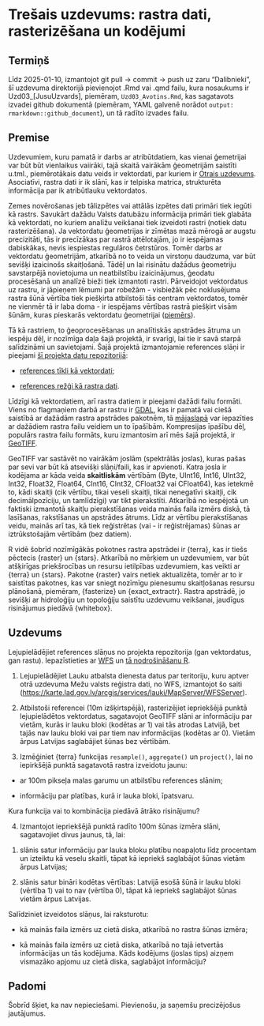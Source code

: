 Trešais uzdevums: rastra dati, rasterizēšana un kodējumi
================

## Termiņš

Līdz 2025-01-10, izmantojot git pull -\> commit -\> push uz zaru
“Dalibnieki”, šī uzdevuma direktorijā pievienojot .Rmd vai .qmd failu,
kura nosaukums ir Uzd03\_\[JusuUzvards\], piemēram, `Uzd03_Avotins.Rmd`,
kas sagatavots izvadei github dokumentā (piemēram, YAML galvenē norādot
`output: rmarkdown::github_document`), un tā radīto izvades failu.

## Premise

Uzdevumiem, kuru pamatā ir darbs ar atribūtdatiem, kas vienai ģemetrijai
var būt būt vienlaikus vaiirāki, tajā skaitā vairākām ģeometrijām
saistīti u.tml., piemērotākais datu veids ir vektordati, par kuriem ir
[Otrais uzdevums](./Uzd02/Uzdevums02.md). Asociatīvi, rastra dati ir ik
slānī, kas ir telpiska matrica, strukturēta informācija par ik
atribūtlauku vektordatos.

Zemes novērošanas jeb tālizpētes vai attālās izpētes dati primāri tiek
iegūti kā rastrs. Savukārt dažādu Valsts datubāzu informācija primāri
tiek glabāta kā vektordati, no kuriem analīžu veikšanai tiek izveidoti
rastri (notiek datu rasterizēšana). Ja vektordatu ģeometrijas ir zīmētas
mazā mērogā ar augstu precizitāti, tās ir precīzākas par rastrā
attēlotajām, jo ir iespējamas dabiskākas, nevis iespiestas regulāros
četrstūros. Tomēr darbs ar vektordatu ģeometrijām, atkarībā no to veida
un virstoņu daudzuma, var būt sevišķi izaicinošs skaitļošanā. Tādēļ un
lai risinātu dažādus ģeometriju savstarpējā novietojuma un neatbilstību
izaicinājumus, ģeodatu procesēšanā un analīzē bieži tiek izmantoti
rastri. Pārveidojot vektordatus uz rastru, ir jāpieņem lēmumi par
robežām - visbiežāk pēc noklusējuma rastra šūnā vērtība tiek piešķirta
atbilstoši tās centram vektordatos, tomēr ne vienmēr tā ir laba doma -
ir iespējams vērtības rastrā piešķirt visām šūnām, kuras pieskarās
vektordatu ģeometrijai
([piemērs](https://r.geocompx.org/raster-vector#rasterization)).

Tā kā rastriem, to ģeoprocesēšanas un analītiskās apstrādes ātruma un
iespēju dēļ, ir nozīmīga daļa šajā projektā, ir svarīgi, lai tie ir savā
starpā salīdzināmi un savietojami. Šajā projektā izmantojamie references
slāņi ir pieejami [šī projekta datu
repozitorijā](https://zenodo.org/communities/hiqbiodiv/records?q=&l=list&p=1&s=10&sort=newest):

- [references tīkli kā vektordati](https://zenodo.org/records/14277114);

- [references režģi kā rastra
  dati](https://zenodo.org/records/14494874).

Līdzīgi kā vektordatiem, arī rastra datiem ir pieejami dažādi failu
formāti. Viens no flagmaņiem darbā ar rastru ir
[GDAL](https://gdal.org/en/stable/index.html), kas ir pamatā vai ciešā
saistībā ar dažādām rastra apstrādes pakotnēm, tā
[mājaslapā](https://gdal.org/en/stable/drivers/raster/index.html) var
iepazīties ar dažādiem rastra failu veidiem un to īpašībām. Kompresijas
īpašību dēļ, populārs rastra failu formāts, kuru izmantosim arī mēs šajā
projektā, ir
[GeoTIFF](https://gdal.org/en/stable/drivers/raster/gtiff.html#raster-gtiff).

GeoTIFF var sastāvēt no vairākām joslām (spektrālās joslas), kuras pašas
par sevi var būt kā atsevišķi slāņi/faili, kas ir apvienoti. Katra josla
ir kodējama ar kāda veida **skaitliskām** vērtībām (Byte, UInt16, Int16,
UInt32, Int32, Float32, Float64, CInt16, CInt32, CFloat32 vai CFloat64),
kas ietekmē to, kādi skaitļi (cik vērtību, tikai veseli skaitļi, tikai
nenegatīvi skaitļi, cik decimālpozīciju, un tamlīdzīgi) var tikt
pierakstīti. Atkarībā no iespējotā un faktiski izmantotā skaitļu
pierakstīšanas veida mainās faila izmērs diskā, tā lasīšanas,
rakstīšanas un apstrādes ātrums. Līdz ar vērtību pierakstīšanas veidu,
mainās arī tas, kā tiek reģistrētas (vai - ir reģistrējamas) šūnas ar
iztrūkstošajām vērtībām (bez datiem).

R vidē šobrīd nozīmīgākās pokotnes rastra apstrādei ir {terra}, kas ir
tiešs pēctecis {raster} un {stars}. Atkarībā no mērķiem un uzdevumiem,
var būt atšķirīgas priekšrocības un resursu ietilpības uzdevumiem, kas
veikti ar {terra} un {stars}. Pakotne {raster} vairs netiek aktualizēta,
tomēr ar to ir saistītas pakotnes, kas var sniegt nozīmīgu pienesumu
skaitļošanas resursu plānošanā, piemēram, {fasterize} un
{exact_extractr}. Rastra apstrādē, jo sevišķi ar hidroloģiju un
topoloģiju saistītu uzdevumu veikšanai, jaudīgus risinājumus piedāvā
{whitebox}.

## Uzdevums

Lejupielādējiet references slāņus no projekta repozitorija (gan
vektordatus, gan rastu). Iepazīstieties ar
[WFS](https://docs.geoserver.org/main/en/user/services/wfs/reference.html)
un [tā nodrošināšanu
R](https://tutorials.inbo.be/tutorials/spatial_wfs_services/).

1.  Lejupielādējiet Lauku atbalsta dienesta datus par teritoriju, kuru
    aptver otrā uzdevuma Mežu valsts reģistra dati, no WFS, izmantojot
    šo saiti
    (<https://karte.lad.gov.lv/arcgis/services/lauki/MapServer/WFSServer>).

2.  Atbilstoši referencei (10m izšķirtspējā), rasterizējiet iepriekšējā
    punktā lejupielādētos vektordatus, sagatavojot GeoTIFF slāni ar
    informāciju par vietām, kurās ir lauku bloki (kodētas ar 1) vai tās
    atrodas Latvijā, bet tajās nav lauku bloki vai par tiem nav
    informācijas (kodētas ar 0). Vietām ārpus Latvijas saglabājiet šūnas
    bez vērtībām.

3.  Izmēģiniet {terra} funkcijas `resample()`, `aggregate()` un
    `project()`, lai no iepirkšējā punktā sagatavotā rastra izveidotu
    jaunu:

- ar 100m pikseļa malas garumu un atbilstību references slānim;

- informāciju par platības, kurā ir lauka bloki, īpatsvaru.

Kura funkcija vai to kombinācija piedāvā ātrāko risinājumu?

4.  Izmantojot iepriekšējā punktā radīto 100m šūnas izmēra slāni,
    sagatavojiet divus jaunus, tā, lai:

<!-- -->

1)  slānis satur informāciju par lauka bloku platību noapaļotu līdz
    procentam un izteiktu kā veselu skaitli, tāpat kā iepriekš
    saglabājot šūnas vietām ārpus Latvijas;

2)  slānis satur bināri kodētas vērtības: Latvijā esošā šūnā ir lauku
    bloki (vērtība 1) vai to nav (vērtība 0), tāpat kā iepriekš
    saglabājot šūnas vietām ārpus Latvijas.

Salīdziniet izveidotos slāņus, lai raksturotu:

- kā mainās faila izmērs uz cietā diska, atkarībā no rastra šūnas
  izmēra;

- kā mainās faila izmērs uz cietā diska, atkarībā no tajā ietvertās
  informācijas un tās kodējuma. Kāds kodējums (joslas tips) aizņem
  vismazāko apjomu uz cietā diska, saglabājot informāciju?

## Padomi

Šobrīd šķiet, ka nav nepieciešami. Pievienošu, ja saņemšu precizējošus
jautājumus.
